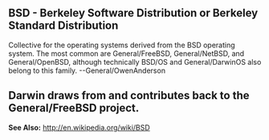 **BSD - Berkeley Software Distribution or Berkeley Standard Distribution**
----
Collective for the operating systems derived from the BSD operating system.  The most common are General/FreeBSD, General/NetBSD, and General/OpenBSD, although technically BSD/OS and General/DarwinOS also belong to this family.  --General/OwenAnderson

Darwin draws from and contributes back to the General/FreeBSD project.
----
**See Also:** http://en.wikipedia.org/wiki/BSD